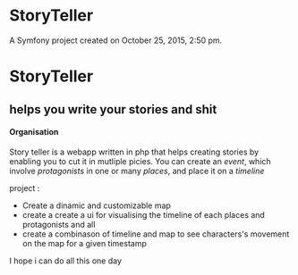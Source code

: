 StoryTeller
===========

A Symfony project created on October 25, 2015, 2:50 pm.

# StoryTeller
## helps you write your stories and shit

#### Organisation
 Story teller is a webapp written in php that helps creating stories by enabling you to cut it in mutliple picies. You can create an *event*, which involve *protagonists* in one or many *places*, and place it on a *timeline*

 project :

 * Create a dinamic and customizable map
 * create a create a ui for visualising the timeline of each places and protagonists and all
 * create a combinason of timeline and map to see characters's movement on the map for a given timestamp

I hope i can do all this one day
